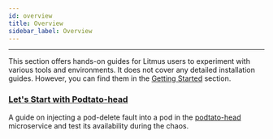 ```yaml
---
id: overview
title: Overview
sidebar_label: Overview
---
```


---

This section offers hands-on guides for Litmus users to experiment with various tools and environments. It does not cover any detailed installation guides. However, you can find them in the [Getting Started](../getting-started/installation.md) section.

### [Let's Start with Podtato-head](podtato-head.md)

A guide on injecting a pod-delete fault into a pod in the [podtato-head](https://github.com/cncf/podtato-head) microservice and test its availability during the chaos.
